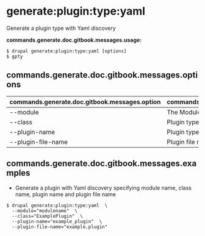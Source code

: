 # generate:plugin:type:yaml
Generate a plugin type with Yaml discovery

**commands.generate.doc.gitbook.messages.usage:**
```
$ drupal generate:plugin:type:yaml [options]
$ gpty  
```

## commands.generate.doc.gitbook.messages.options
commands.generate.doc.gitbook.messages.option | commands.generate.doc.gitbook.messages.details
-------|-------------
--module | The Module name.
--class | Plugin type class name
--plugin-name | Plugin type machine name
--plugin-file-name | Plugin file name

## commands.generate.doc.gitbook.messages.examples
* Generate a plugin with Yaml discovery specifying module name, class name, plugin name and plugin file name
```
$ drupal generate:plugin:type:yaml  \
  --module="modulename"  \
  --class="ExamplePlugin"  \
  --plugin-name="example_plugin"  \
  --plugin-file-name="example.plugin"

```
